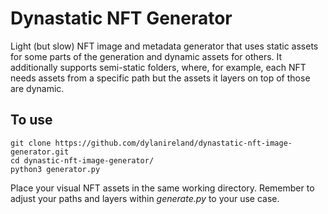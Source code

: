 # Dynastatic NFT Generator

Light (but slow) NFT image and metadata generator that uses static assets for some parts of the generation and dynamic assets for others. It additionally supports semi-static folders, where, for example, each NFT needs assets from a specific path but the assets it layers on top of those are dynamic.

## To use

```
git clone https://github.com/dylanireland/dynastatic-nft-image-generator.git
cd dynastic-nft-image-generator/
python3 generator.py
```
Place your visual NFT assets in the same working directory.
Remember to adjust your paths and layers within *generate.py* to your use case.
